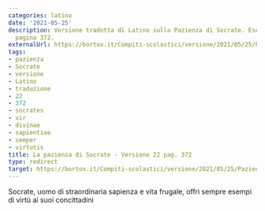 ```yaml
---
categories: latino
date: '2021-05-25'
description: Versione tradotta di Latino sulla Pazienza di Socrate. Esercizio 22 a
  pagina 372.
externalUrl: https://bortox.it/Compiti-scolastici/versione/2021/05/25/Pazienza-di-Socrate.html
tags:
- pazienza
- Socrate
- versione
- Latino
- traduzione
- 22
- 372
- socrates
- vir
- divinae
- sapientiae
- semper
- virtutis
title: La pazienza di Socrate - Versione 22 pag. 372
type: redirect
target: https://bortox.it/Compiti-scolastici/versione/2021/05/25/Pazienza-di-Socrate.html
---
```

Socrate, uomo di straordinaria sapienza e vita frugale, offrì sempre esempi di virtù ai suoi concittadini